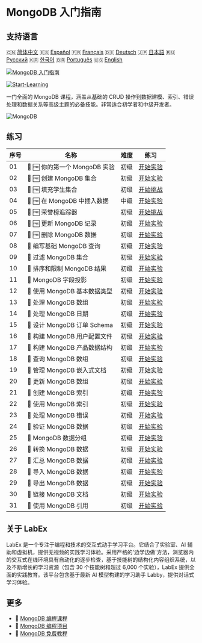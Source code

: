 # MongoDB 入门指南

## 支持语言

🇨🇳 [简体中文](README_zh.md) 🇪🇸 [Español](README_es.md) 🇫🇷 [Français](README_fr.md) 🇩🇪 [Deutsch](README_de.md) 🇯🇵 [日本語](README_ja.md) 🇷🇺 [Русский](README_ru.md) 🇰🇷 [한국어](README_ko.md) 🇧🇷 [Português](README_pt.md) 🇺🇸 [English](README.md) 

[![MongoDB 入门指南](https://cover-creator.labex.io/mongodb-for-beginners.png?lang=zh)](https://labex.io/zh/courses/mongodb-for-beginners)

[![Start-Learning](https://img.shields.io/badge/Start-Learning-whitesmoke?style=for-the-badge)](https://labex.io/zh/courses/mongodb-for-beginners)

一门全面的 MongoDB 课程，涵盖从基础的 CRUD 操作到数据建模、索引、错误处理和数据关系等高级主题的必备技能。非常适合初学者和中级开发者。

![MongoDB](https://img.shields.io/badge/MongoDB-whitesmoke?style=for-the-badge&logo=mongodb)


## 练习

|   序号 | 名称                          | 难度   | 练习                                                                                                                 |
|--------|-------------------------------|--------|----------------------------------------------------------------------------------------------------------------------|
|     01 | 📖 🆓 你的第一个 MongoDB 实验 | 初级   | <a target='_blank' href='https://labex.io/zh/tutorials/mongodb-your-first-mongodb-lab-420660'>开始实验</a>           |
|     02 | 📖 🆓 创建 MongoDB 集合       | 初级   | <a target='_blank' href='https://labex.io/zh/tutorials/mongodb-create-mongodb-collection-420695'>开始实验</a>        |
|     03 | 🎯 🆓 填充学生集合            | 初级   | <a target='_blank' href='https://labex.io/zh/tutorials/mongodb-populate-the-students-collection-425481'>开始挑战</a> |
|     04 | 📖 🆓 在 MongoDB 中插入数据   | 中级   | <a target='_blank' href='https://labex.io/zh/tutorials/mongodb-insert-data-in-mongodb-420696'>开始实验</a>           |
|     05 | 🎯 🆓 荣誉榜追踪器            | 初级   | <a target='_blank' href='https://labex.io/zh/tutorials/mongodb-honor-roll-tracker-425476'>开始挑战</a>               |
|     06 | 📖 🆓 更新 MongoDB 记录       | 初级   | <a target='_blank' href='https://labex.io/zh/tutorials/mongodb-update-mongodb-records-420823'>开始实验</a>           |
|     07 | 📖 🆓 删除 MongoDB 数据       | 初级   | <a target='_blank' href='https://labex.io/zh/tutorials/mongodb-delete-mongodb-data-420822'>开始实验</a>              |
|     08 | 📖  编写基础 MongoDB 查询     | 初级   | <a target='_blank' href='https://labex.io/zh/tutorials/mongodb-write-basic-mongodb-queries-420824'>开始实验</a>      |
|     09 | 📖  过滤 MongoDB 集合         | 初级   | <a target='_blank' href='https://labex.io/zh/tutorials/mongodb-filter-mongodb-collections-421806'>开始实验</a>       |
|     10 | 📖  排序和限制 MongoDB 结果   | 初级   | <a target='_blank' href='https://labex.io/zh/tutorials/mongodb-sort-and-limit-mongodb-results-421807'>开始实验</a>   |
|     11 | 📖  MongoDB 字段投影          | 初级   | <a target='_blank' href='https://labex.io/zh/tutorials/mongodb-project-mongodb-fields-422089'>开始实验</a>           |
|     12 | 📖  使用 MongoDB 基本数据类型 | 初级   | <a target='_blank' href='https://labex.io/zh/tutorials/mongodb-use-mongodb-basic-types-422097'>开始实验</a>          |
|     13 | 📖  处理 MongoDB 数组         | 初级   | <a target='_blank' href='https://labex.io/zh/tutorials/mongodb-handle-mongodb-arrays-422084'>开始实验</a>            |
|     14 | 📖  处理 MongoDB 日期         | 初级   | <a target='_blank' href='https://labex.io/zh/tutorials/mongodb-work-with-mongodb-dates-422101'>开始实验</a>          |
|     15 | 📖  设计 MongoDB 订单 Schema  | 初级   | <a target='_blank' href='https://labex.io/zh/tutorials/mongodb-design-mongodb-order-schema-422080'>开始实验</a>      |
|     16 | 📖  构建 MongoDB 用户配置文件 | 初级   | <a target='_blank' href='https://labex.io/zh/tutorials/mongodb-build-mongodb-user-profiles-422077'>开始实验</a>      |
|     17 | 📖  构建 MongoDB 产品数据结构 | 初级   | <a target='_blank' href='https://labex.io/zh/tutorials/mongodb-structure-mongodb-product-data-422092'>开始实验</a>   |
|     18 | 📖  查询 MongoDB 数组         | 初级   | <a target='_blank' href='https://labex.io/zh/tutorials/mongodb-query-mongodb-arrays-422090'>开始实验</a>             |
|     19 | 📖  管理 MongoDB 嵌入式文档   | 初级   | <a target='_blank' href='https://labex.io/zh/tutorials/mongodb-manage-mongodb-embedded-docs-422088'>开始实验</a>     |
|     20 | 📖  更新 MongoDB 数组         | 初级   | <a target='_blank' href='https://labex.io/zh/tutorials/mongodb-update-mongodb-arrays-422095'>开始实验</a>            |
|     21 | 📖  创建 MongoDB 索引         | 初级   | <a target='_blank' href='https://labex.io/zh/tutorials/mongodb-create-mongodb-indexes-422078'>开始实验</a>           |
|     22 | 📖  使用 MongoDB 索引         | 初级   | <a target='_blank' href='https://labex.io/zh/tutorials/mongodb-use-mongodb-indexes-422098'>开始实验</a>              |
|     23 | 📖  处理 MongoDB 错误         | 初级   | <a target='_blank' href='https://labex.io/zh/tutorials/mongodb-handle-mongodb-errors-422085'>开始实验</a>            |
|     24 | 📖  验证 MongoDB 数据         | 初级   | <a target='_blank' href='https://labex.io/zh/tutorials/mongodb-validate-mongodb-data-422100'>开始实验</a>            |
|     25 | 📖  MongoDB 数据分组          | 初级   | <a target='_blank' href='https://labex.io/zh/tutorials/mongodb-group-mongodb-data-422083'>开始实验</a>               |
|     26 | 📖  转换 MongoDB 数据         | 初级   | <a target='_blank' href='https://labex.io/zh/tutorials/mongodb-transform-mongodb-data-422094'>开始实验</a>           |
|     27 | 📖  汇总 MongoDB 数据         | 初级   | <a target='_blank' href='https://labex.io/zh/tutorials/mongodb-summarize-mongodb-data-422093'>开始实验</a>           |
|     28 | 📖  导入 MongoDB 数据         | 初级   | <a target='_blank' href='https://labex.io/zh/tutorials/mongodb-import-mongodb-data-422086'>开始实验</a>              |
|     29 | 📖  导出 MongoDB 数据         | 初级   | <a target='_blank' href='https://labex.io/zh/tutorials/mongodb-export-mongodb-data-422081'>开始实验</a>              |
|     30 | 📖  链接 MongoDB 文档         | 初级   | <a target='_blank' href='https://labex.io/zh/tutorials/mongodb-link-mongodb-documents-422087'>开始实验</a>           |
|     31 | 📖  使用 MongoDB 引用         | 初级   | <a target='_blank' href='https://labex.io/zh/tutorials/mongodb-use-mongodb-references-422099'>开始实验</a>           |

## 关于 LabEx

LabEx 是一个专注于编程和技术的交互式动手学习平台。它结合了实验室、AI 辅助和虚拟机，提供无视频的实践学习体验。采用严格的'边学边做'方法，浏览器内的交互式在线环境具有自动化的逐步检查，基于技能树的结构化内容组织系统，以及不断增长的学习资源（包含 30 个技能树和超过 6,000 个实验），LabEx 提供全面的实践教育。该平台包含基于最新 AI 模型构建的学习助手 Labby，提供对话式学习体验。

## 更多

- 🔗 [MongoDB 编程课程](https://github.com/labex-labs/awesome-programming-courses)
- 🔗 [MongoDB 编程项目](https://github.com/labex-labs/awesome-programming-projects)
- 🔗 [MongoDB 免费教程](https://github.com/labex-labs/mongodb-free-tutorials)

